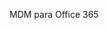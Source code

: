 <Token xmlns:xlink="http://www.w3.org/1999/xlink">MDM para Office 365</Token>

<!--HONumber=Mar16_HO1-->


